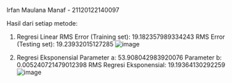 Irfan Maulana Manaf - 21120122140097

Hasil dari setiap metode:

1. Regresi Linear
   RMS Error (Training set): 19.182357989334243
   RMS Error (Testing set): 19.23932015127285
   ![image](https://github.com/BroManaf/Aplikasi-Regresi_Irfan-Manaf_Metode-Numerik/assets/129253337/e4932bc1-3578-4e1b-b2ca-19a252f00fc9)

2. Regresi Eksponensial
   Parameter a: 53.908042983920076
   Parameter b: 0.005240721479012398
   RMS Regresi Eksponensial: 19.19364130292259
   ![image](https://github.com/BroManaf/Aplikasi-Regresi_Irfan-Manaf_Metode-Numerik/assets/129253337/99a6a0c8-7d20-4341-ba89-bc957e0ae631)

